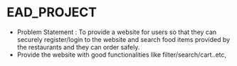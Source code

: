 # EAD_PROJECT

* Problem Statement : To provide a website for users so that they can securely register/login to the website and search food items provided by the restaurants and they can order safely.
* Provide the website with good functionalities like filter/search/cart..etc,